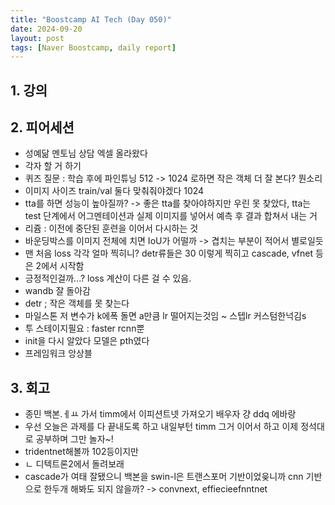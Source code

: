 ```yaml
---
title: "Boostcamp AI Tech (Day 050)"
date: 2024-09-20
layout: post
tags: [Naver Boostcamp, daily report]
---
```

## 1. 강의

## 2. 피어세션
- 성예닮 멘토님 상담 엑셀 올라왔다
- 각자 할 거 하기
- 퀴즈 질문 : 학습 후에 파인튜닝 512 -> 1024 로하면 작은 객체 더 잘 본다? 뭔소리 
- 이미지 사이즈 train/val 둘다 맞춰줘야겠다 1024
- tta를 하면 성능이 높아질까? -> 좋은 tta를 찾아야하지만 우린 못 찾았다, tta는 test 단계에서 어그멘테이션과 실제 이미지를 넣어서 예측 후 결과 합쳐서 내는 거
- 리쥼 : 이전에 중단된 훈련을 이어서 다시하는 것
- 바운딩박스를 이미지 전체에 치면 IoU가 어떨까 -> 겹치는 부분이 적어서 별로일듯
- 맨 처음 loss 각각 얼마 찍히니? detr류들은 30 이렇게 찍히고 cascade, vfnet 등은 2에서 시작함
- 긍정적인걸까...? loss 계산이 다른 걸 수 있음. 
- wandb 잘 돌아감
- detr ; 작은 객체를 못 찾는다
- 마일스톤 저 변수가 k에폭 돌면 a만큼 lr 떨어지는것임 ~ 스텝lr 커스텀한넉김s
- 투 스테이지필요 : faster rcnn뿐
- init을 다시 알았다 모델은 pth였다
- 프레임워크 앙상블

## 3. 회고
- 종민 백본.ㅔㅛ 가서 timm에서 이피션트넷 가져오기 배우자 걍 ddq 에바랑
- 우선 오늘은 과제를 다 끝내도록 하고 내일부턴 timm 그거 이어서 하고 이제 정석대로 공부하며 그만 놀자~!
- tridentnet해볼까 102등이지만
- ㄴ 디텍트론2에서 돌려보래
- cascade가 여태 잘됐으니 백본을 swin-l은 트랜스포머 기반이었읒니까 cnn 기반으로 한두개 해봐도 되지 않을까? -> convnext, effiecieefnntnet
